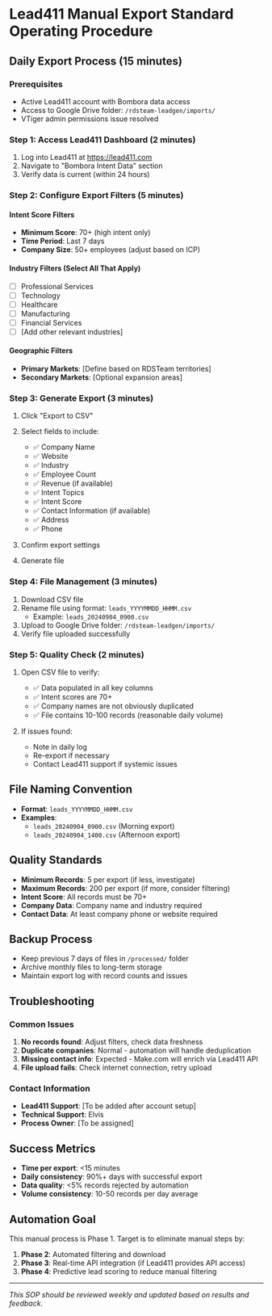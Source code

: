 # Lead411 Manual Export Standard Operating Procedure

## Daily Export Process (15 minutes)

### Prerequisites
- Active Lead411 account with Bombora data access
- Access to Google Drive folder: `/rdsteam-leadgen/imports/`
- VTiger admin permissions issue resolved

### Step 1: Access Lead411 Dashboard (2 minutes)
1. Log into Lead411 at https://lead411.com
2. Navigate to "Bombora Intent Data" section
3. Verify data is current (within 24 hours)

### Step 2: Configure Export Filters (5 minutes)

#### Intent Score Filters
- **Minimum Score**: 70+ (high intent only)
- **Time Period**: Last 7 days
- **Company Size**: 50+ employees (adjust based on ICP)

#### Industry Filters (Select All That Apply)
- [ ] Professional Services
- [ ] Technology
- [ ] Healthcare
- [ ] Manufacturing  
- [ ] Financial Services
- [ ] [Add other relevant industries]

#### Geographic Filters
- **Primary Markets**: [Define based on RDSTeam territories]
- **Secondary Markets**: [Optional expansion areas]

### Step 3: Generate Export (3 minutes)
1. Click "Export to CSV"
2. Select fields to include:
   - ✅ Company Name
   - ✅ Website
   - ✅ Industry
   - ✅ Employee Count
   - ✅ Revenue (if available)
   - ✅ Intent Topics
   - ✅ Intent Score
   - ✅ Contact Information (if available)
   - ✅ Address
   - ✅ Phone

3. Confirm export settings
4. Generate file

### Step 4: File Management (3 minutes)
1. Download CSV file
2. Rename file using format: `leads_YYYYMMDD_HHMM.csv`
   - Example: `leads_20240904_0900.csv`
3. Upload to Google Drive folder: `/rdsteam-leadgen/imports/`
4. Verify file uploaded successfully

### Step 5: Quality Check (2 minutes)
1. Open CSV file to verify:
   - ✅ Data populated in all key columns
   - ✅ Intent scores are 70+
   - ✅ Company names are not obviously duplicated
   - ✅ File contains 10-100 records (reasonable daily volume)

2. If issues found:
   - Note in daily log
   - Re-export if necessary
   - Contact Lead411 support if systemic issues

## File Naming Convention
- **Format**: `leads_YYYYMMDD_HHMM.csv`
- **Examples**:
  - `leads_20240904_0900.csv` (Morning export)
  - `leads_20240904_1400.csv` (Afternoon export)

## Quality Standards
- **Minimum Records**: 5 per export (if less, investigate)
- **Maximum Records**: 200 per export (if more, consider filtering)
- **Intent Score**: All records must be 70+
- **Company Data**: Company name and industry required
- **Contact Data**: At least company phone or website required

## Backup Process
- Keep previous 7 days of files in `/processed/` folder
- Archive monthly files to long-term storage
- Maintain export log with record counts and issues

## Troubleshooting

### Common Issues
1. **No records found**: Adjust filters, check data freshness
2. **Duplicate companies**: Normal - automation will handle deduplication
3. **Missing contact info**: Expected - Make.com will enrich via Lead411 API
4. **File upload fails**: Check internet connection, retry upload

### Contact Information
- **Lead411 Support**: [To be added after account setup]
- **Technical Support**: Elvis
- **Process Owner**: [To be assigned]

## Success Metrics
- **Time per export**: <15 minutes
- **Daily consistency**: 90%+ days with successful export
- **Data quality**: <5% records rejected by automation
- **Volume consistency**: 10-50 records per day average

## Automation Goal
This manual process is Phase 1. Target is to eliminate manual steps by:
1. **Phase 2**: Automated filtering and download
2. **Phase 3**: Real-time API integration (if Lead411 provides API access)
3. **Phase 4**: Predictive lead scoring to reduce manual filtering

---
*This SOP should be reviewed weekly and updated based on results and feedback.*